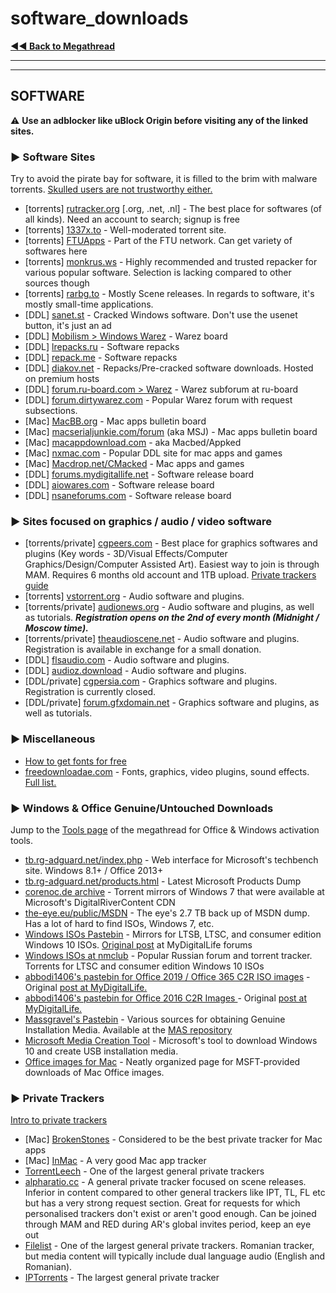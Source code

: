 # software\_downloads

[**◄◄ Back to Megathread**](https://www.reddit.com/r/Piracy/wiki/megathread)

***

***

## SOFTWARE

⚠️ **Use an adblocker like uBlock Origin before visiting any of the linked sites.**

&#x20;

### ► Software Sites

Try to avoid the pirate bay for software, it is filled to the brim with malware torrents. [Skulled users are not trustworthy either.](https://www.reddit.com/r/Piracy/comments/cxbn33/psa\_ransomware\_all\_current\_vegas\_pro\_17\_torrents/)

* \[torrents] [rutracker.org](http://rutracker.org/) \[.org, .net, .nl] - The best place for softwares (of all kinds). Need an account to search; signup is free
* \[torrents] [1337x.to](https://1337x.to/) - Well-moderated torrent site.
* \[torrents] [FTUApps](https://ftuapps.dev/) - Part of the FTU network. Can get variety of softwares here
* \[torrents] [monkrus.ws](http://monkrus.ws/) - Highly recommended and trusted repacker for various popular software. Selection is lacking compared to other sources though
* \[torrents] [rarbg.to](https://rarbg.to/) - Mostly Scene releases. In regards to software, it's mostly small-time applications.
* \[DDL] [sanet.st](https://sanet.st) - Cracked Windows software. Don't use the usenet button, it's just an ad
* \[DDL] [Mobilism > Windows Warez](https://forum.mobilism.org/viewforum.php?f=1073) - Warez board
* \[DDL] [lrepacks.ru](https://lrepacks.ru/) - Software repacks
* \[DDL] [repack.me](https://repack.me/) - Software repacks
* \[DDL] [diakov.net](https://diakov.net/) - Repacks/Pre-cracked software downloads. Hosted on premium hosts
* \[DDL] [forum.ru-board.com > Warez](http://forum.ru-board.com/forum.cgi?forum=35) - Warez subforum at ru-board
* \[DDL] [forum.dirtywarez.com](https://forum.dirtywarez.com/) - Popular Warez forum with request subsections.
* \[Mac] [MacBB.org](https://macbb.org/) - Mac apps bulletin board
* \[Mac] [macserialjunkie.com/forum](https://www.macserialjunkie.com/forum/) (aka MSJ) - Mac apps bulletin board
* \[Mac] [macappdownload.com](https://www.macappdownload.com/) - aka Macbed/Appked
* \[Mac] [nxmac.com](https://nxmac.com/) - Popular DDL site for mac apps and games
* \[Mac] [Macdrop.net/CMacked](https://cmacked.com/) - Mac apps and games
* \[DDL] [forums.mydigitallife.net](https://forums.mydigitallife.net/) - Software release board
* \[DDL] [aiowares.com](https://www.aiowares.com/) - Software release board
* \[DDL] [nsaneforums.com](https://www.nsaneforums.com/) - Software release board

&#x20;

### ► Sites focused on graphics / audio / video software

* \[torrents/private] [cgpeers.com](https://www.cgpeers.com) - Best place for graphics softwares and plugins (Key words - 3D/Visual Effects/Computer Graphics/Design/Computer Assisted Art). Easiest way to join is through MAM. Requires 6 months old account and 1TB upload. [Private trackers guide](https://www.reddit.com/r/Piracy/wiki/guides/private\_trackers)
* \[torrents] [vstorrent.org](https://vstorrent.org/) - Audio software and plugins.
* \[torrents/private] [audionews.org](https://audionews.org/) - Audio software and plugins, as well as tutorials. _**Registration opens on the 2nd of every month (Midnight / Moscow time).**_
* \[torrents/private] [theaudioscene.net](https://theaudioscene.net/) - Audio software and plugins. Registration is available in exchange for a small donation.
* \[DDL] [flsaudio.com](https://flsaudio.com) - Audio software and plugins.
* \[DDL] [audioz.download](https://audioz.download/) - Audio software and plugins.
* \[DDL/private] [cgpersia.com](https://forum.cgpersia.com/) - Graphics software and plugins. Registration is currently closed.
* \[DDL/private] [forum.gfxdomain.net](https://forum.gfxdomain.net/) - Graphics software and plugins, as well as tutorials.

&#x20;

### ► Miscellaneous

* [How to get fonts for free](https://www.reddit.com/r/Piracy/comments/8tqfg6/how\_to\_download\_paid\_fonts\_for\_free/)
* [freedownloadae.com](https://freedownloadae.com/) - Fonts, graphics, video plugins, sound effects. [Full list.](https://i.imgur.com/kliyxvH.jpeg)

&#x20;

### ► Windows & Office Genuine/Untouched Downloads

Jump to the [Tools page](https://old.reddit.com/r/Piracy/wiki/megathread/tools) of the megathread for Office & Windows activation tools.

* [tb.rg-adguard.net/index.php](https://tb.rg-adguard.net/index.php) - Web interface for Microsoft's techbench site. Windows 8.1+ / Office 2013+
* [tb.rg-adguard.net/products.html](https://tb.rg-adguard.net/products.html) - Latest Microsoft Products Dump
* [corenoc.de archive](https://web.archive.org/web/20180711192755/http://mirror.corenoc.de/digitalrivercontent.net/) - Torrent mirrors of Windows 7 that were available at Microsoft's DigitalRiverContent CDN
* [the-eye.eu/public/MSDN](https://the-eye.eu/public/MSDN/) - The eye's 2.7 TB back up of MSDN dump. Has a lot of hard to find ISOs, Windows 7, etc.
* [Windows ISOs Pastebin](https://pastebin.com/ELUQdsvx) - Mirrors for LTSB, LTSC, and consumer edition Windows 10 ISOs. [Original post](https://forums.mydigitallife.net/threads/baidu-windows-10-all-languages-education-n-enterprise-n-pro-n-sl.64267/#post-1128431) at MyDigitalLife forums
* [Windows ISOs at nmclub](http://nnmclub.to/forum/viewforum.php?f=504) - Popular Russian forum and torrent tracker. Torrents for LTSC and consumer edition Windows 10 ISOs
* [abbodi1406's pastebin for Office 2019 / Office 365 C2R ISO images](https://pastebin.com/raw/PLhB7UnK) - Original [post at MyDigitalLife.](https://forums.mydigitallife.net/threads/discussion-microsoft-office-2019.75232/page-9#post-1464024)
* [abbodi1406's pastebin for Office 2016 C2R Images ](https://pastebin.com/raw/e8JiAw6E)- Original [post at MyDigitalLife.](https://forums.mydigitallife.net/threads/retail-microsoft-office-professional-plus-2016-msdn.65408/page-26#post-1165512)
* [Massgravel's Pastebin](https://pastebin.com/raw/jduBSazJ) - Various sources for obtaining Genuine Installation Media. Available at the [MAS repository](https://github.com/massgravel/Microsoft-Activation-Scripts/)
* [Microsoft Media Creation Tool](https://www.microsoft.com/en-us/software-download/windows10) - Microsoft's tool to download Windows 10 and create USB installation media.
* [Office images for Mac](https://macadmins.software/) - Neatly organized page for MSFT-provided downloads of Mac Office images.

&#x20;

### ► Private Trackers

[Intro to private trackers](https://www.reddit.com/r/Piracy/wiki/guides/private\_trackers)

* \[Mac] [BrokenStones](https://brokenstones.club) - Considered to be the best private tracker for Mac apps
* \[Mac] [InMac](https://inmac.org/login/) - A very good Mac app tracker
* [TorrentLeech](https://www.torrentleech.org/) - One of the largest general private trackers
* [alpharatio.cc](https://alpharatio.cc/) - A general private tracker focused on scene releases. Inferior in content compared to other general trackers like IPT, TL, FL etc but has a very strong request section. Great for requests for which personalised trackers don't exist or aren't good enough. Can be joined through MAM and RED during AR's global invites period, keep an eye out
* [Filelist](https://filelist.io/) - One of the largest general private trackers. Romanian tracker, but media content will typically include dual language audio (English and Romanian).
* [IPTorrents](http://iptorrents.com/) - The largest general private tracker

&#x20;

